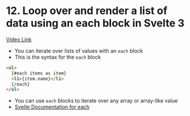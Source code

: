# 12. Loop over and render a list of data using an each block in Svelte 3

[Video Link](https://egghead.io/lessons/svelte-loop-over-and-render-a-list-of-data-using-an-each-block-in-svelte-3?pl=getting-started-with-svelte-3-05a8541a)

- You can iterate over lists of values with an `each` block
- This is the syntax for the `each` block

```html
<ul>
  {#each items as item}
  <li>{item.name}</li>
  {/each}
</ul>
```

- You can use `each` blocks to iterate over any array or array-like value
- [Svelte Documentation for each](https://svelte.dev/docs#each)
